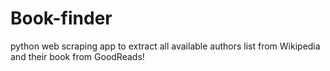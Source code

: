 # Book-finder
python web scraping app to extract all available authors list from Wikipedia and their book from GoodReads!
